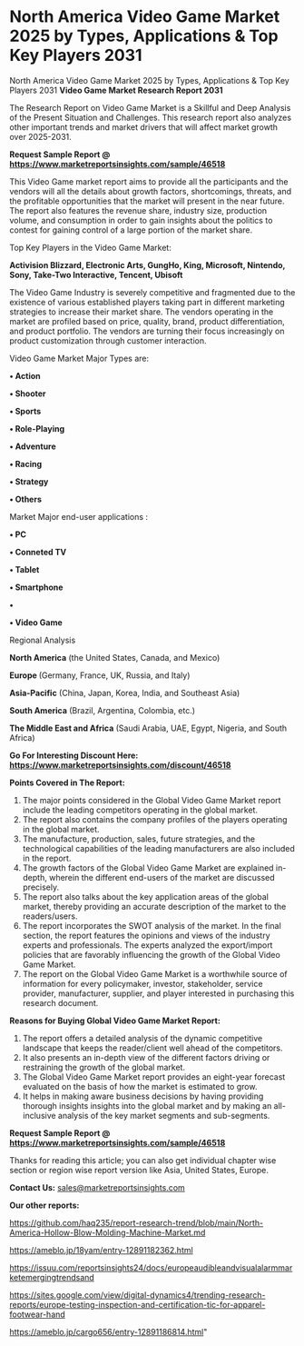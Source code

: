 # North America Video Game Market 2025 by Types, Applications & Top Key Players 2031
North America Video Game Market 2025 by Types, Applications & Top Key Players 2031
<strong>Video Game Market Research Report 2031</strong>

The Research Report on Video Game Market is a Skillful and Deep Analysis of the Present Situation and Challenges. This research report also analyzes other important trends and market drivers that will affect market growth over 2025-2031.

<strong>Request Sample Report @ <a href=https://www.marketreportsinsights.com/sample/46518>https://www.marketreportsinsights.com/sample/46518</a></strong>

This Video Game market report aims to provide all the participants and the vendors will all the details about growth factors, shortcomings, threats, and the profitable opportunities that the market will present in the near future. The report also features the revenue share, industry size, production volume, and consumption in order to gain insights about the politics to contest for gaining control of a large portion of the market share.

Top Key Players in the Video Game Market:

<strong>Activision Blizzard, Electronic Arts, GungHo, King, Microsoft, Nintendo, Sony, Take-Two Interactive, Tencent, Ubisoft</strong>

The Video Game Industry is severely competitive and fragmented due to the existence of various established players taking part in different marketing strategies to increase their market share. The vendors operating in the market are profiled based on price, quality, brand, product differentiation, and product portfolio. The vendors are turning their focus increasingly on product customization through customer interaction.

Video Game Market Major Types are:

<strong>•  Action

•  Shooter

•  Sports

•  Role-Playing

•  Adventure

•  Racing

•  Strategy

•  Others</strong>

Market Major end-user applications :

<strong>•  PC

•  Conneted TV

•  Tablet

•  Smartphone

•  

•  Video Game</strong>

Regional Analysis

</u><strong><b>North America</b></strong> (the United States, Canada, and Mexico)

<strong><b>Europe </b></strong>(Germany, France, UK, Russia, and Italy)

<strong><b>Asia-Pacific</b></strong> (China, Japan, Korea, India, and Southeast Asia)

<strong><b>South America</b></strong> (Brazil, Argentina, Colombia, etc.)

<strong><b>The Middle East and Africa</b></strong> (Saudi Arabia, UAE, Egypt, Nigeria, and South Africa)

<strong>Go For Interesting Discount Here: <a href=https://www.marketreportsinsights.com/discount/46518>https://www.marketreportsinsights.com/discount/46518</a></strong>

<strong>Points Covered in The Report:</strong>
<ol>
  <li>The major points considered in the Global Video Game Market report include the leading competitors operating in the global market.</li>
  <li>The report also contains the company profiles of the players operating in the global market.</li>
  <li>The manufacture, production, sales, future strategies, and the technological capabilities of the leading manufacturers are also included in the report.</li>
  <li>The growth factors of the Global Video Game Market are explained in-depth, wherein the different end-users of the market are discussed precisely.</li>
  <li>The report also talks about the key application areas of the global market, thereby providing an accurate description of the market to the readers/users.</li>
  <li>The report incorporates the SWOT analysis of the market. In the final section, the report features the opinions and views of the industry experts and professionals. The experts analyzed the export/import policies that are favorably influencing the growth of the Global Video Game Market.</li>
  <li>The report on the Global Video Game Market is a worthwhile source of information for every policymaker, investor, stakeholder, service provider, manufacturer, supplier, and player interested in purchasing this research document.</li>
</ol>
<strong>Reasons for Buying Global Video Game Market Report:</strong>

<ol>
  <li>The report offers a detailed analysis of the dynamic competitive landscape that keeps the reader/client well ahead of the competitors.</li>
  <li>It also presents an in-depth view of the different factors driving or restraining the growth of the global market.</li>
  <li>The Global Video Game Market report provides an eight-year forecast evaluated on the basis of how the market is estimated to grow.</li>
  <li>It helps in making aware business decisions by having providing thorough insights insights into the global market and by making an all-inclusive analysis of the key market segments and sub-segments.</li>
</ol>
<strong>Request Sample Report @ <a href=https://www.marketreportsinsights.com/sample/46518>https://www.marketreportsinsights.com/sample/46518</a></strong>


Thanks for reading this article; you can also get individual chapter wise section or region wise report version like Asia, United States, Europe.

<strong>Contact Us:</strong>
sales@marketreportsinsights.com

<strong>Our other reports:</strong>

<a href=https://github.com/haq235/report-research-trend/blob/main/North-America-Hollow-Blow-Molding-Machine-Market.md>https://github.com/haq235/report-research-trend/blob/main/North-America-Hollow-Blow-Molding-Machine-Market.md</a>

<a href=https://ameblo.jp/18yam/entry-12891182362.html>https://ameblo.jp/18yam/entry-12891182362.html</a>

<a href=https://issuu.com/reportsinsights24/docs/europeaudibleandvisualalarmmarketemergingtrendsand>https://issuu.com/reportsinsights24/docs/europeaudibleandvisualalarmmarketemergingtrendsand</a>

<a href=https://sites.google.com/view/digital-dynamics4/trending-research-reports/europe-testing-inspection-and-certification-tic-for-apparel-footwear-hand>https://sites.google.com/view/digital-dynamics4/trending-research-reports/europe-testing-inspection-and-certification-tic-for-apparel-footwear-hand</a>

<a href=https://ameblo.jp/cargo656/entry-12891186814.html>https://ameblo.jp/cargo656/entry-12891186814.html</a>"
